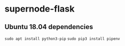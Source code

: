 # supernode-flask

## Ubuntu 18.04 dependencies

`sudo apt install python3-pip`
`sudo pip3 install pipenv`
